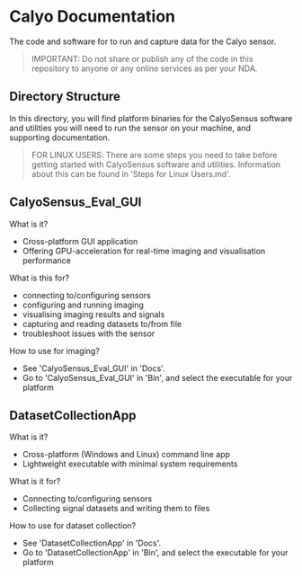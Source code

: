 # Calyo Documentation

The code and software for to run and capture data for the Calyo sensor.

> IMPORTANT: Do not share or publish any of the code in this repository to anyone or any online services as per your NDA.

## Directory Structure

In this directory, you will find platform binaries for the CalyoSensus software and utilities you will need to run the sensor on your machine, and supporting documentation. 

> FOR LINUX USERS: There are some steps you need to take before getting started with CalyoSensus software and utilities. Information about this can be found in 'Steps for Linux Users.md'.
## CalyoSensus_Eval_GUI

What is it?

- Cross-platform GUI application
- Offering GPU-acceleration for real-time imaging and visualisation performance

What is this for?

- connecting to/configuring sensors
- configuring and running imaging 
- visualising imaging results and signals
- capturing and reading datasets to/from file
- troubleshoot issues with the sensor

How to use for imaging?

- See 'CalyoSensus_Eval_GUI' in 'Docs'.
- Go to 'CalyoSensus_Eval_GUI' in 'Bin', and select the executable for your platform

## DatasetCollectionApp

What is it?

- Cross-platform (Windows and Linux) command line app
- Lightweight executable with minimal system requirements

What is it for?

- Connecting to/configuring sensors
- Collecting signal datasets and writing them to files

How to use for dataset collection?

- See 'DatasetCollectionApp' in 'Docs'.
- Go to 'DatasetCollectionApp' in 'Bin', and select the executable for your platform
